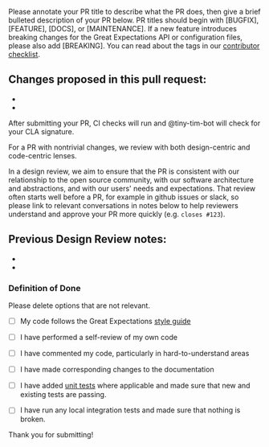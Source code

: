 Please annotate your PR title to describe what the PR does, then give a brief bulleted description of your PR below. PR titles should begin with [BUGFIX], [FEATURE],  [DOCS], or [MAINTENANCE]. If a new feature introduces breaking changes for the Great Expectations API or configuration files, please also add [BREAKING]. You can read about the tags in our [contributor checklist](https://docs.greatexpectations.io/en/latest/contributing/contribution_checklist.html).

Changes proposed in this pull request:
-
-
-


After submitting your PR, CI checks will run and @tiny-tim-bot will check for your CLA signature.

For a PR with nontrivial changes, we review with both design-centric and code-centric lenses.

In a design review, we aim to ensure that the PR is consistent with our relationship to the open source community, with our software architecture and abstractions, and with our users' needs and expectations. That review often starts well before a PR, for example in github issues or slack, so please link to relevant conversations in notes below to help reviewers understand and approve your PR more quickly (e.g. `closes #123`).

Previous Design Review notes:
-
-
-


### Definition of Done
Please delete options that are not relevant.

- [ ] My code follows the Great Expectations [style guide](https://docs.greatexpectations.io/en/latest/contributing/style_guide.html?highlight=style%20guide)
- [ ] I have performed a self-review of my own code
- [ ] I have commented my code, particularly in hard-to-understand areas
- [ ] I have made corresponding changes to the documentation
- [ ] I have added [unit tests](https://docs.greatexpectations.io/en/latest/contributing/testing.html#contributing-testing-writing-unit-tests) where applicable and made sure that new and existing tests are passing.
- [ ] I have run any local integration tests and made sure that nothing is broken.


Thank you for submitting!

